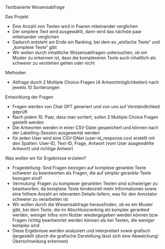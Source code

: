 Textbasierte Wissensabfrage

Das Projekt
- Eine Anzahl von Texten wird in Paaren miteinander verglichen
- Der simplere Text wird ausgewählt, dann wird das nächste paar miteinander verglichen
- Dadurch entsteht am Ende ein Ranking, bei dem es „einfache Texte“ und „komplexe Texte“ gibt
- Wir wollen durch inhaltliche Wissensabfragen untersuchen, ob ein Muster zu erkennen ist, dass die komplexeren Texte auch inhaltlich als schwerer zu verstehen gelten oder nicht

Methoden
- Abfrage durch 2 Multiple Choice-Fragen (4 Antwortmöglichkeiten) nach jeweils 10 Sortierungen

Entwicklung der Fragen
- Fragen werden von Chat GPT generiert und von uns auf Verständlichkeit geprüft
- Nach jedem 10. Paar, dass man sortiert, sollen 2 Multiple Choice Fragen gestellt werden
- Die Antworten werden in einer CSV-Datei gespeichert und können nach der Labelling-Session ausgewertet werden
- für jeden User wird eine CSV-DAtei (user-id_response.csv) erstellt mit den Spalten: User-ID, Text-ID, Frage, Antwort (vom User ausgewählte Antwort) und richtige Antwort

Was wollen wir für Ergebnisse erzielen?

- Fragestellung: Sind Fragen bezogen auf komplexe gerankte Texte schwerer zu beantworten als Fragen, die auf simpler gerankte Texte bezogen sind?
- Vermutung: Fragen zu komplexer gerankten Texten sind schwieriger zu beantworten, da komplexe Texte tendenziell mehr Informationen sowie eine höhere Anzahl an relevanten Details liefern, was für den Annotator schwerer zu verarbeiten ist
- Wir wollen durch die Wissensabfrage herausfinden, ob es ein Muster gibt, bei dem Texte, die im Abschlussranking als komplex geranked werden, weniger Infos vom Nutzer wiedergegeben werden können bzw Fragen richtig beantwortet werden können als bei Texten, die weniger komplex sind
- Diese Ergebnisse werden analysiert und interpretiert sowie grafisch dargestellt (durch die grafische Darstellung lässt sich eine Abweichung/Überschneidung erkennen)
